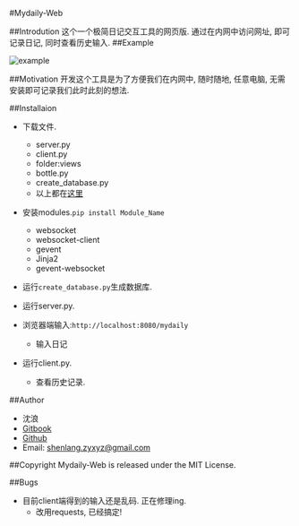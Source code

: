 #Mydaily-Web

##Introdution
这个一个极简日记交互工具的网页版. 通过在内网中访问网址, 即可记录日记, 同时查看历史输入. 
##Example

![example](http://7xnwxz.com1.z0.glb.clouddn.com/mydaily-web-example.png)

##Motivation
开发这个工具是为了方便我们在内网中, 随时随地, 任意电脑, 无需安装即可记录我们此时此刻的想法.

##Installaion
- 下载文件. 
     - server.py
     - client.py
     - folder:views 
     - bottle.py
     - create_database.py
     - 以上都在[这里](https://github.com/xpgeng/OMOOC2py/tree/master/_src/om2py4w/4wex0)

- 安装modules.`pip install Module_Name`
     - websocket
     - websocket-client
     - gevent
     - Jinja2
     - gevent-websocket
- 运行`create_database.py`生成数据库.
- 运行server.py.
- 浏览器端输入:`http://localhost:8080/mydaily`
     - 输入日记
- 运行client.py.
     - 查看历史记录.

##Author
- 沈浪
- [Gitbook](https://www.gitbook.com/book/xpgeng/omooc2py/)
- [Github](https://github.com/xpgeng)
- Email: shenlang.zyxyz@gmail.com

##Copyright
 Mydaily-Web is released under the MIT License.

##Bugs
- 目前client端得到的输入还是乱码. 正在修理ing.
   - 改用requests, 已经搞定! 
       
